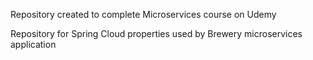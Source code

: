 Repository created to complete Microservices course on Udemy

Repository for Spring Cloud properties used by Brewery microservices application
